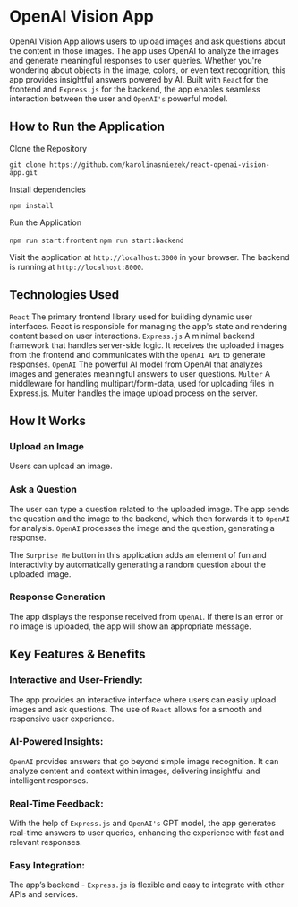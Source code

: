 # OpenAI Vision App

OpenAI Vision App allows users to upload images and ask questions about the content in those images. 
The app uses OpenAI to analyze the images and generate meaningful responses to user queries. 
Whether you're wondering about objects in the image, colors, or even text recognition, this app provides insightful answers powered by AI. 
Built with `Reac`t for the frontend and `Express.js` for the backend, the app enables seamless interaction between the user and `OpenAI's` powerful model.

## How to Run the Application

Clone the Repository

`git clone https://github.com/karolinasniezek/react-openai-vision-app.git`

Install dependencies

`npm install`

Run the Application

`npm run start:frontent`
`npm run start:backend`

Visit the application at `http://localhost:3000` in your browser.
The backend is running at `http://localhost:8000`.

## Technologies Used
`React` The primary frontend library used for building dynamic user interfaces. React is responsible for managing the app's state and rendering content based on user interactions.
`Express.js` A minimal backend framework that handles server-side logic. It receives the uploaded images from the frontend and communicates with the `OpenAI API` to generate responses.
`OpenAI` The powerful AI model from OpenAI that analyzes images and generates meaningful answers to user questions.
`Multer` A middleware for handling multipart/form-data, used for uploading files in Express.js. Multer handles the image upload process on the server.

## How It Works

### Upload an Image

Users can upload an image.

### Ask a Question

The user can type a question related to the uploaded image.
The app sends the question and the image to the backend, which then forwards it to `OpenAI` for analysis.
`OpenAI` processes the image and the question, generating a response.

The `Surprise Me` button in this application adds an element of fun and interactivity by automatically generating a random question about the uploaded image.

### Response Generation

The app displays the response received from `OpenAI`.
If there is an error or no image is uploaded, the app will show an appropriate message.

## Key Features & Benefits

### Interactive and User-Friendly:

The app provides an interactive interface where users can easily upload images and ask questions. The use of `React` allows for a smooth and responsive user experience.

### AI-Powered Insights:

`OpenAI` provides answers that go beyond simple image recognition. It can analyze content and context within images, delivering insightful and intelligent responses.

### Real-Time Feedback:

With the help of `Express.js` and `OpenAI's` GPT model, the app generates real-time answers to user queries, enhancing the experience with fast and relevant responses.

### Easy Integration:

The app’s backend - `Express.js` is flexible and easy to integrate with other APIs and services.
